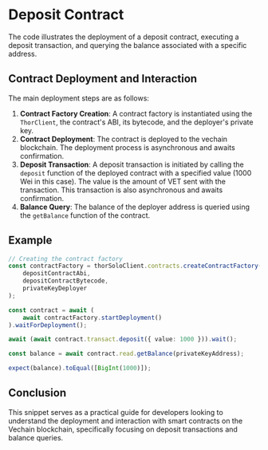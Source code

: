 # Deposit Contract

The code illustrates the deployment of a deposit contract, executing a deposit transaction, and querying the balance associated with a specific address.

## Contract Deployment and Interaction

The main deployment steps are as follows:

1. **Contract Factory Creation**: A contract factory is instantiated using the `ThorClient`, the contract's ABI, its bytecode, and the deployer's private key.
2. **Contract Deployment**: The contract is deployed to the vechain blockchain. The deployment process is asynchronous and awaits confirmation.
3. **Deposit Transaction**: A deposit transaction is initiated by calling the `deposit` function of the deployed contract with a specified value (1000 Wei in this case). The value is the amount of VET sent with the transaction. This transaction is also asynchronous and awaits confirmation.
4. **Balance Query**: The balance of the deployer address is queried using the `getBalance` function of the contract.


## Example

```typescript { name=contract-deposit, category=example }
// Creating the contract factory
const contractFactory = thorSoloClient.contracts.createContractFactory(
    depositContractAbi,
    depositContractBytecode,
    privateKeyDeployer
);

const contract = await (
    await contractFactory.startDeployment()
).waitForDeployment();

await (await contract.transact.deposit({ value: 1000 })).wait();

const balance = await contract.read.getBalance(privateKeyAddress);

expect(balance).toEqual([BigInt(1000)]);
```



## Conclusion

This snippet serves as a practical guide for developers looking to understand the deployment and interaction with smart contracts on the Vechain blockchain, specifically focusing on deposit transactions and balance queries.



